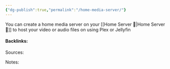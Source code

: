 ```yaml
---
{"dg-publish":true,"permalink":"/home-media-server/"}
---
```


You can create a home media server  on your [[Home Server 🌳\|Home Server 🌳]] to host your video or audio files on using Plex or Jellyfin



#### Backlinks:
Sources:


Notes:
